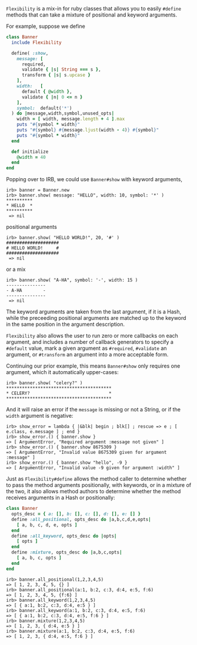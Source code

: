 `Flexibility` is a mix-in for ruby classes that allows you to easily
`#define` methods that can take a mixture of positional
and keyword arguments.

For example, suppose we define

```ruby
class Banner
  include Flexibility

  define( :show,
    message: [
      required,
      validate { |s| String === s },
      transform { |s| s.upcase }
    ],
    width:   [
      default { @width },
      validate { |n| 0 <= n }
    ],
    symbol:  default('*')
  ) do |message,width,symbol,unused_opts|
    width = [ width, message.length + 4 ].max
    puts "#{symbol * width}"
    puts "#{symbol} #{message.ljust(width - 4)} #{symbol}"
    puts "#{symbol * width}"
  end

  def initialize
    @width = 40
  end
end
```

Popping over to IRB, we could use `Banner#show` with keyword arguments,

    irb> banner = Banner.new
    irb> banner.show( message: "HELLO", width: 10, symbol: '*' )
    **********
    * HELLO  *
    **********
     => nil

positional arguments

    irb> banner.show( "HELLO WORLD!", 20, '#' )
    ####################
    # HELLO WORLD!     #
    ####################
     => nil

or a mix

    irb> banner.show( "A-HA", symbol: '-', width: 15 )
    ---------------
    - A-HA        -
    ---------------
     => nil

The keyword arguments are taken from the last argument, if it is a Hash, while
the preceeding positional arguments are matched up to the keyword in the same
position in the argument description.

`Flexibility` also allows the user to run zero or more callbacks on each
argument, and includes a number of callback generators to specify a `#default`
value, mark a given argument as `#required`, `#validate` an argument, or
`#transform` an argument into a more acceptable form.

Continuing our prior example, this means `Banner#show` only requires one
argument, which it automatically upper-cases:

    irb> banner.show( "celery?" )
    ****************************************
    * CELERY?                              *
    ****************************************

And it will raise an error if the `message` is missing or not a String, or if
the `width` argument is negative:

    irb> show_error = lambda { |&blk| begin ; blk[] ; rescue => e ; [ e.class, e.message ] ; end }
    irb> show_error.() { banner.show }
    => [ ArgumentError, "Required argument :message not given" ]
    irb> show_error.() { banner.show 8675309 }
    => [ ArgumentError, "Invalid value 8675309 given for argument :message" ]
    irb> show_error.() { banner.show "hello", -9 }
    => [ ArgumentError, "Invalid value -9 given for argument :width" ]

Just as `Flexibility#define` allows the method caller to determine whether to
pass the method arguments positionally, with keywords, or in a mixture of the
two, it also allows method authors to determine whether the method receives
arguments in a Hash or positionally:

```ruby
class Banner
  opts_desc = { a: [], b: [], c: [], d: [], e: [] }
  define :all_positional, opts_desc do |a,b,c,d,e,opts|
    [ a, b, c, d, e, opts ]
  end
  define :all_keyword, opts_desc do |opts|
    [ opts ]
  end
  define :mixture, opts_desc do |a,b,c,opts|
    [ a, b, c, opts ]
  end
end
```

    irb> banner.all_positional(1,2,3,4,5)
    => [ 1, 2, 3, 4, 5, {} ]
    irb> banner.all_positional(a:1, b:2, c:3, d:4, e:5, f:6)
    => [ 1, 2, 3, 4, 5, {f:6} ]
    irb> banner.all_keyword(1,2,3,4,5)
    => [ { a:1, b:2, c:3, d:4, e:5 } ]
    irb> banner.all_keyword(a:1, b:2, c:3, d:4, e:5, f:6)
    => [ { a:1, b:2, c:3, d:4, e:5, f:6 } ]
    irb> banner.mixture(1,2,3,4,5)
    => [ 1, 2, 3, { d:4, e:5 } ]
    irb> banner.mixture(a:1, b:2, c:3, d:4, e:5, f:6)
    => [ 1, 2, 3, { d:4, e:5, f:6 } ]
        
